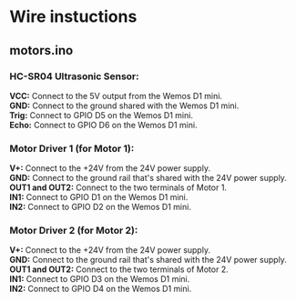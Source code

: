 # Wire instuctions

## motors.ino

### HC-SR04 Ultrasonic Sensor:
<b>VCC:</b> Connect to the 5V output from the Wemos D1 mini.<br />
<b>GND:</b> Connect to the ground shared with the Wemos D1 mini. <br />
<b>Trig:</b> Connect to GPIO D5 on the Wemos D1 mini.<br />
<b>Echo:</b> Connect to GPIO D6 on the Wemos D1 mini.<br />

### Motor Driver 1 (for Motor 1):
<b>V+:</b> Connect to the +24V from the 24V power supply.<br />
<b>GND:</b> Connect to the ground rail that's shared with the 24V power supply.<br />
<b>OUT1 and OUT2:</b> Connect to the two terminals of Motor 1.<br />
<b>IN1:</b> Connect to GPIO D1 on the Wemos D1 mini.<br />
<b>IN2:</b> Connect to GPIO D2 on the Wemos D1 mini.<br />

### Motor Driver 2 (for Motor 2):
<b>V+:</b> Connect to the +24V from the 24V power supply.<br />
<b>GND:</b> Connect to the ground rail that's shared with the 24V power supply.<br />
<b>OUT1 and OUT2:</b> Connect to the two terminals of Motor 2.<br />
<b>IN1:</b> Connect to GPIO D3 on the Wemos D1 mini.<br />
<b>IN2:</b> Connect to GPIO D4 on the Wemos D1 mini.<br />
